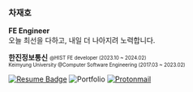 ### 차재호

**FE Engineer**<br>
오늘 최선을 다하고, 내일 더 나아지려 노력합니다.


<!--Career-->
**한진정보통신** <sub><sup>@HIST FE developer (2023.10 ~ 2024.02)</sup></sub>  
<sub><sup>Keimyung University @Computer Software Engineering (2017.03 ~ 2023.02)</sup></sub>
<br>
<!--Contact-->  
[![Resume Badge](https://img.shields.io/badge/Resume-e5e5e5?logo=notion&logoColor=1a1a1a&link=https://cream-swordtail-f05.notion.site/Frontend-Engineer-ffa40dfd5b1641e49667e0da31f7e17b)](https://cream-swordtail-f05.notion.site/Frontend-Engineer-ffa40dfd5b1641e49667e0da31f7e17b)
![Portfolio](https://img.shields.io/badge/Portfolio-%23000000.svg?&logo=firefox&logoColor=#FF7139)
[![Protonmail](https://img.shields.io/badge/Mail-2DB400?s&logo=protonmail&logoColor=white&link=mailto:ischar@naver.com)](mailto:ischar@naver.com)
